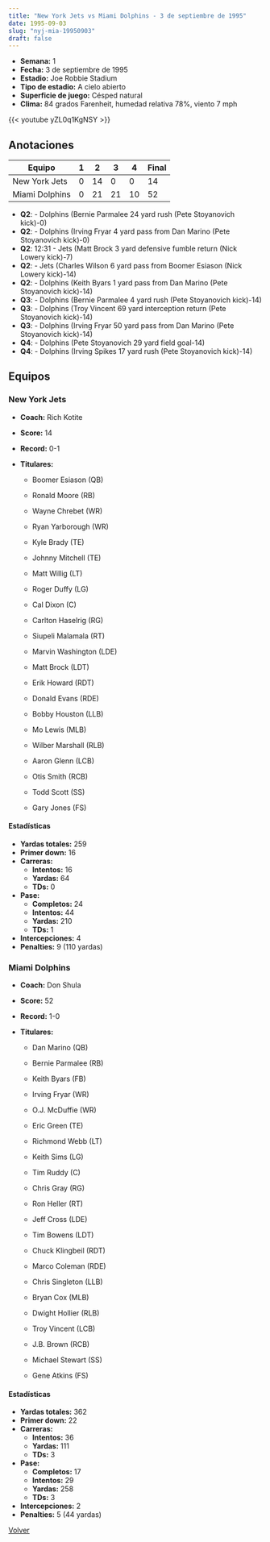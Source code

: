 ```yaml
---
title: "New York Jets vs Miami Dolphins - 3 de septiembre de 1995"
date: 1995-09-03
slug: "nyj-mia-19950903"
draft: false
---
```


- **Semana:** 1
- **Fecha:** 3 de septiembre de 1995
- **Estadio:** Joe Robbie Stadium
- **Tipo de estadio:** A cielo abierto
- **Superficie de juego:** Césped natural
- **Clima:** 84 grados Farenheit, humedad relativa 78%, viento 7 mph


{{< youtube yZL0q1KgNSY >}}


## Anotaciones
| Equipo | 1 | 2 | 3 | 4 | Final |
|--------|---|---|---|---|-------|
| New York Jets  | 0 | 14 | 0 | 0  | 14 |
| Miami Dolphins  | 0 | 21 | 21 | 10  | 52 |
- **Q2**:  - Dolphins (Bernie Parmalee 24 yard rush (Pete Stoyanovich kick)-0)
- **Q2**:  - Dolphins (Irving Fryar 4 yard pass from Dan Marino (Pete Stoyanovich kick)-0)
- **Q2**: 12:31 - Jets (Matt Brock 3 yard defensive fumble return (Nick Lowery kick)-7)
- **Q2**:  - Jets (Charles Wilson 6 yard pass from Boomer Esiason (Nick Lowery kick)-14)
- **Q2**:  - Dolphins (Keith Byars 1 yard pass from Dan Marino (Pete Stoyanovich kick)-14)
- **Q3**:  - Dolphins (Bernie Parmalee 4 yard rush (Pete Stoyanovich kick)-14)
- **Q3**:  - Dolphins (Troy Vincent 69 yard interception return (Pete Stoyanovich kick)-14)
- **Q3**:  - Dolphins (Irving Fryar 50 yard pass from Dan Marino (Pete Stoyanovich kick)-14)
- **Q4**:  - Dolphins (Pete Stoyanovich 29 yard field goal-14)
- **Q4**:  - Dolphins (Irving Spikes 17 yard rush (Pete Stoyanovich kick)-14)


## Equipos


### New York Jets
* **Coach:** Rich Kotite
* **Score:** 14
* **Record:** 0-1
* **Titulares:** 

  * Boomer Esiason (QB) 

  * Ronald Moore (RB) 

  * Wayne Chrebet (WR) 

  * Ryan Yarborough (WR) 

  * Kyle Brady (TE) 

  * Johnny Mitchell (TE) 

  * Matt Willig (LT) 

  * Roger Duffy (LG) 

  * Cal Dixon (C) 

  * Carlton Haselrig (RG) 

  * Siupeli Malamala (RT) 

  * Marvin Washington (LDE) 

  * Matt Brock (LDT) 

  * Erik Howard (RDT) 

  * Donald Evans (RDE) 

  * Bobby Houston (LLB) 

  * Mo Lewis (MLB) 

  * Wilber Marshall (RLB) 

  * Aaron Glenn (LCB) 

  * Otis Smith (RCB) 

  * Todd Scott (SS) 

  * Gary Jones (FS) 

#### Estadísticas
* **Yardas totales:** 259
* **Primer down:** 16
* **Carreras:**
  * **Intentos:** 16
  * **Yardas:** 64
  * **TDs:** 0
* **Pase:**
  * **Completos:** 24
  * **Intentos:** 44
  * **Yardas:** 210
  * **TDs:** 1
* **Intercepciones:** 4
* **Penalties:** 9 (110 yardas)

### Miami Dolphins
* **Coach:** Don Shula
* **Score:** 52
* **Record:** 1-0
* **Titulares:** 

  * Dan Marino (QB) 

  * Bernie Parmalee (RB) 

  * Keith Byars (FB) 

  * Irving Fryar (WR) 

  * O.J. McDuffie (WR) 

  * Eric Green (TE) 

  * Richmond Webb (LT) 

  * Keith Sims (LG) 

  * Tim Ruddy (C) 

  * Chris Gray (RG) 

  * Ron Heller (RT) 

  * Jeff Cross (LDE) 

  * Tim Bowens (LDT) 

  * Chuck Klingbeil (RDT) 

  * Marco Coleman (RDE) 

  * Chris Singleton (LLB) 

  * Bryan Cox (MLB) 

  * Dwight Hollier (RLB) 

  * Troy Vincent (LCB) 

  * J.B. Brown (RCB) 

  * Michael Stewart (SS) 

  * Gene Atkins (FS) 

#### Estadísticas
* **Yardas totales:** 362
* **Primer down:** 22
* **Carreras:**
  * **Intentos:** 36
  * **Yardas:** 111
  * **TDs:** 3
* **Pase:**
  * **Completos:** 17
  * **Intentos:** 29
  * **Yardas:** 258
  * **TDs:** 3
* **Intercepciones:** 2
* **Penalties:** 5 (44 yardas)


[Volver](/historia/1995)
